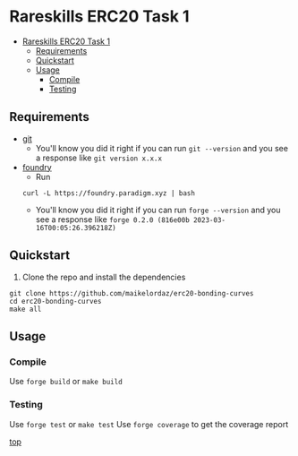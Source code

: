 # Rareskills ERC20 Task 1

- [Rareskills ERC20 Task 1](#rareskills-erc20-task-1)
  - [Requirements](#requirements)
  - [Quickstart](#quickstart)
  - [Usage](#usage)
    - [Compile](#compile)
    - [Testing](#testing)
  
## Requirements

- [git](https://git-scm.com/book/en/v2/Getting-Started-Installing-Git)
  - You'll know you did it right if you can run `git --version` and you see a response like `git version x.x.x`
- [foundry](https://getfoundry.sh/)
  - Run
  ```
  curl -L https://foundry.paradigm.xyz | bash
  ```
  - You'll know you did it right if you can run `forge --version` and you see a response like `forge 0.2.0 (816e00b 2023-03-16T00:05:26.396218Z)`

## Quickstart

1. Clone the repo and install the dependencies

```
git clone https://github.com/maikelordaz/erc20-bonding-curves
cd erc20-bonding-curves
make all
```
## Usage

### Compile

Use `forge build` or `make build`

### Testing

Use `forge test` or `make test`
Use `forge coverage` to get the coverage report

[top](#rareskills-erc20-task-1)



